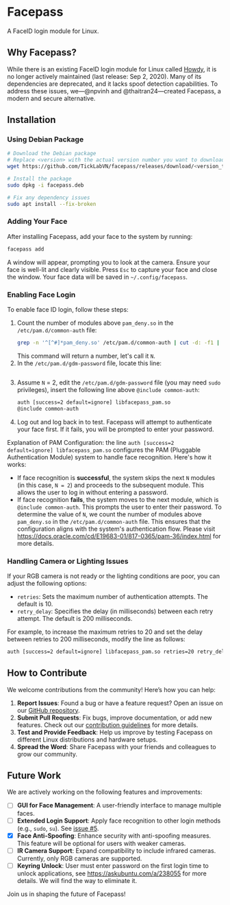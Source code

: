 # Facepass

A FaceID login module for Linux.

## Why Facepass?

While there is an existing FaceID login module for Linux called [Howdy](https://github.com/boltgolt/howdy), it is no longer actively maintained (last release: Sep 2, 2020). Many of its dependencies are deprecated, and it lacks spoof detection capabilities. To address these issues, we—@npvinh and @thaitran24—created Facepass, a modern and secure alternative.

## Installation

### Using Debian Package

```sh
# Download the Debian package
# Replace <version> with the actual version number you want to download
wget https://github.com/TickLabVN/facepass/releases/download/<version_tag>/facepass-<version_tag>-ubuntu-22.04.deb -O facepass.deb

# Install the package
sudo dpkg -i facepass.deb

# Fix any dependency issues
sudo apt install --fix-broken
```

### Adding Your Face

After installing Facepass, add your face to the system by running:
```sh
facepass add
```

A window will appear, prompting you to look at the camera. Ensure your face is well-lit and clearly visible. Press `Esc` to capture your face and close the window. Your face data will be saved in `~/.config/facepass`.

### Enabling Face Login

To enable face ID login, follow these steps:
1. Count the number of modules above `pam_deny.so` in the `/etc/pam.d/common-auth` file:
    ```sh
    grep -n '^[^#]*pam_deny.so' /etc/pam.d/common-auth | cut -d: -f1 | xargs -I {} bash -c 'sed "1,$(({}))!d;/^#/d;/^\s*$/d" /etc/pam.d/common-auth | wc -l'
    ```
    This command will return a number, let's call it `N`.
2. In the `/etc/pam.d/gdm-password` file, locate this line:
    ```sh
    ```
3. Assume `N` = 2, edit the `/etc/pam.d/gdm-password` file (you may need `sudo` privileges), insert the following line above `@include common-auth`:
    ```sh
    auth [success=2 default=ignore] libfacepass_pam.so
    @include common-auth
    ```
4. Log out and log back in to test. Facepass will attempt to authenticate your face first. If it fails, you will be prompted to enter your password.

Explanation of PAM Configuration: the line `auth [success=2 default=ignore] libfacepass_pam.so` configures the PAM (Pluggable Authentication Module) system to handle face recognition. Here's how it works:
- If face recognition is **successful**, the system skips the next `N` modules (in this case, `N = 2`) and proceeds to the subsequent module. This allows the user to log in without entering a password.
- If face recognition **fails**, the system moves to the next module, which is `@include common-auth`. This prompts the user to enter their password.
To determine the value of `N`, we count the number of modules above `pam_deny.so` in the `/etc/pam.d/common-auth` file. This ensures that the configuration aligns with the system's authentication flow. Please visit https://docs.oracle.com/cd/E19683-01/817-0365/pam-36/index.html for more details.

### Handling Camera or Lighting Issues

If your RGB camera is not ready or the lighting conditions are poor, you can adjust the following options:

- `retries`: Sets the maximum number of authentication attempts. The default is 10.
- `retry_delay`: Specifies the delay (in milliseconds) between each retry attempt. The default is 200 milliseconds.

For example, to increase the maximum retries to 20 and set the delay between retries to 200 milliseconds, modify the line as follows:

```sh
auth [success=2 default=ignore] libfacepass_pam.so retries=20 retry_delay=200
```

## How to Contribute

We welcome contributions from the community! Here’s how you can help:

1. **Report Issues**: Found a bug or have a feature request? Open an issue on our [GitHub repository](https://github.com/TickLabVN/facepass/issues).
2. **Submit Pull Requests**: Fix bugs, improve documentation, or add new features. Check out our [contribution guidelines](https://github.com/TickLabVN/facepass/blob/main/docs/contributing.md) for more details.
3. **Test and Provide Feedback**: Help us improve by testing Facepass on different Linux distributions and hardware setups.
4. **Spread the Word**: Share Facepass with your friends and colleagues to grow our community.

## Future Work

We are actively working on the following features and improvements:

- [ ] **GUI for Face Management**: A user-friendly interface to manage multiple faces.
- [ ] **Extended Login Support**: Apply face recognition to other login methods (e.g., `sudo`, `su`). See [issue #5](https://github.com/TickLabVN/facepass/issues/5).
- [x] **Face Anti-Spoofing**: Enhance security with anti-spoofing measures. This feature will be optional for users with weaker cameras.
- [ ] **IR Camera Support**: Expand compatibility to include infrared cameras. Currently, only RGB cameras are supported.
- [ ] **Keyring Unlock**: User must enter password on the first login time to unlock applications, see https://askubuntu.com/a/238055 for more details. We will find the way to eliminate it.

Join us in shaping the future of Facepass!
